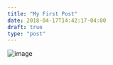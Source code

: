 ```yaml
---
title: "My First Post"
date: 2018-04-17T14:42:17-04:00
draft: true
type: "post"
---
```

![image](/birds.jpeg)
